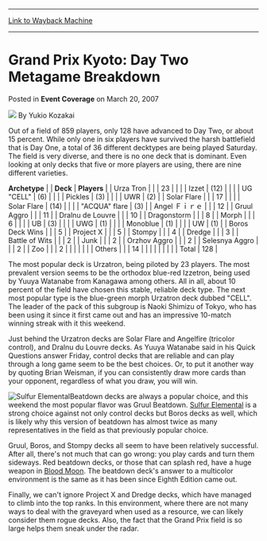 
---
[Link to Wayback Machine](https://web.archive.org/web/20220120041717/https://magic.wizards.com/en/articles/archive/event-coverage/grand-prix-kyoto-day-two-metagame-breakdown-2007-03-20)

[_metadata_:author]:- "Yukio Kozakai"
[_metadata_:description]:- "Out of a field of 859 players, only 128 have advanced to Day Two, or about 15 percent. While only one in six players have survived the harsh battlefield that is Day One, a total of 36 different decktypes are being played Saturday. The field is very diverse, and there is no one deck that is dominant. Even looking at only decks that five or more players are using, there are nine"
[_metadata_:generator]:- "Drupal 7 (http://drupal.org)"
[_metadata_:node]:- "559881"
[_metadata_:publish_date]:- "2007-03-20"
[_metadata_:source]:- "div-main-content"
[_metadata_:title]:- "Grand Prix Kyoto: Day Two Metagame Breakdown"
[_metadata_:wayback_capture_timestamp]:- "2022-01-20 04:17:17"
[_metadata_:wayback_raw_url]:- "https://web.archive.org/web/20220120041717id_/https://magic.wizards.com/en/articles/archive/event-coverage/grand-prix-kyoto-day-two-metagame-breakdown-2007-03-20"
[_metadata_:wayback_url]:- "https://magic.wizards.com/en/articles/archive/event-coverage/grand-prix-kyoto-day-two-metagame-breakdown-2007-03-20"
---


Grand Prix Kyoto: Day Two Metagame Breakdown
============================================



 Posted in **Event Coverage**
 on March 20, 2007 






![](https://media.magic.wizards.com/styles/auth_small/public/generic-avatar-150_60.png)
By Yukio Kozakai











Out of a field of 859 players, only 128 have advanced to Day Two, or about 15 percent. While only one in six players have survived the harsh battlefield that is Day One, a total of 36 different decktypes are being played Saturday. The field is very diverse, and there is no one deck that is dominant. Even looking at only decks that five or more players are using, there are nine different varieties.




 **Archetype** |  | **Deck** | **Players** |
| Urza Tron |  |  | 23 |
|  |  | Izzet | (12) |
|  |  | UG "CELL" | (6) |
|  |  | Pickles | (3) |
|  |  | UWR | (2) |
| Solar Flare |  |  | 17 |
|  |  | Solar Flare | (14) |
|  |  | "ACQUA" flare | (3) |
| Angel Ｆｉｒｅ |  |  | 12 |
| Gruul Aggro |  |  | 11 |
| Dralnu de Louvre |  |  | 10 |
| Dragonstorm |  |  | 8 |
| Morph |  |  | 6 |
|  |  | UB | (3) |
|  |  | UWG | (1) |
|  |  | Monoblue | (1) |
|  |  | UW | (1) |
| Boros Deck Wins |  |  | 5 |
| Project X |  |  | 5 |
| Stompy |  |  | 4 |
| Dredge |  |  | 3 |
| Battle of Wits |  |  | 2 |
| Junk |  |  | 2 |
| Orzhov Aggro |  |  | 2 |
| Selesnya Aggro |  |  | 2 |
| Zoo |  |  | 2 |
|  |  |  |  |
| Others |  |  | 14 |
|  |  |  |  |
|  |  | Total | 128 |

  
The most popular deck is Urzatron, being piloted by 23 players. The most prevalent version seems to be the orthodox blue-red Izzetron, being used by Yuuya Watanabe from Kanagawa among others. All in all, about 10 percent of the field have chosen this stable, reliable deck type. The next most popular type is the blue-green morph Urzatron deck dubbed "CELL". The leader of the pack of this subgroup is Naoki Shimizu of Tokyo, who has been using it since it first came out and has an impressive 10-match winning streak with it this weekend.


Just behind the Urzatron decks are Solar Flare and Angelfire (tricolor control), and Dralnu du Louvre decks. As Yuuya Watanabe said in his Quick Questions answer Friday, control decks that are reliable and can play through a long game seem to be the best choices. Or, to put it another way by quoting Brian Weisman, if you can consistently draw more cards than your opponent, regardless of what you draw, you will win.


![Sulfur Elemental](http://gatherer.wizards.com/Handlers/Image.ashx?type=card&name=Sulfur+Elemental)Beatdown decks are always a popular choice, and this weekend the most popular flavor was Gruul Beatdown. [Sulfur Elemental](https://gatherer.wizards.com/Pages/Card/Details.aspx?name=Sulfur+Elemental) is a strong choice against not only control decks but Boros decks as well, which is likely why this version of beatdown has almost twice as many representatives in the field as that previously popular choice.


Gruul, Boros, and Stompy decks all seem to have been relatively successful. After all, there's not much that can go wrong: you play cards and turn them sideways. Red beatdown decks, or those that can splash red, have a huge weapon in [Blood Moon](https://gatherer.wizards.com/Pages/Card/Details.aspx?name=Blood+Moon). The beatdown deck's answer to a multicolor environment is the same as it has been since Eighth Edition came out.


Finally, we can't ignore Project X and Dredge decks, which have managed to climb into the top ranks. In this environment, where there are not many ways to deal with the graveyard when used as a resource, we can likely consider them rogue decks. Also, the fact that the Grand Prix field is so large helps them sneak under the radar.







